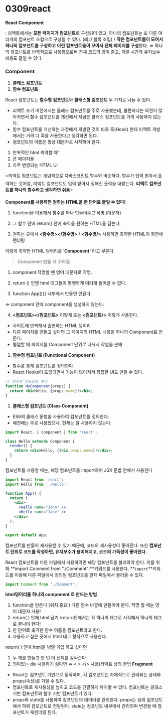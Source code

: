 # 0309react

**React Component**

: 리액트에서는 **모든 페이지가 컴포넌트**로 구성되어 있고, 하나의 컴포넌트는 또 다른 여러개의 컴포넌트 조합으로 구성될 수 있다. (레고 블록 조립) / **작은 컴포넌트들이 모여서 하나의 컴포넌트를 구성하고 이런 컴포넌트들이 모여서 전체 페이지를 구성**한다. ⇒ 하나의 컴포넌트를 반복적으로 사용함으로써 전체 코드의 양이 줄고, 개발 시간과 유지보수 비용도 줄일 수 있다. 

### Component

1. **클래스 컴포넌트**
2. **함수 컴포넌트**

React 컴포넌트는 **함수형 컴포넌트**와 **클래스형 컴포넌트** 두 가지로 나눌 수 있다. 

- 리액트 초기 버전에서는 클래스 컴포넌트를 주로 사용했는데, 불편하다는 의견이 많아지면서 함수 컴포넌트를 개선해서 지금은 클래스 컴포넌트를 거의 사용하지 않는다.
- 함수 컴포넌트를 개선하는 과정에서 개발된 것이 바로 훅(Hook) 현재 리액트 개발에서는 거의 다 훅을 사용한다고 생각하면 된다.
- 컴포넌트의 이름은 항상 대문자로 시작해야 한다.

1. 반복적인 html 축약할 때’
2. 큰 페이지들
3. 자주 변경되는 HTML UI

⭐리액트 컴포넌트는 개념적으로 자바스크립트 함수와 비슷하다. 함수가 입력 받아서 출력하는 것처럼, 리액트 컴포넌트도 입력 받아서 정해진 출력을 내뱉는다. **리액트 컴포넌트를 하나의 함수라고 생각하면 쉬움**⭐

**Component를 사용하면 원하는 HTML을 한 단어로 줄일 수 있다!**

1. function을 이용해서 함수를 하나 만들어주고 작명 (대문자)

2. 그 함수 안에 return() 안에 축약을 원하는 HTML을 담는다.

3. 원하는 곳에서 **<함수명></함수명>** / **<함수명/>** 사용하면 축약한 HTML이 화면에 렌더링

이렇게 축약한 HTML 덩어리를 ‘**Component’** 라고 부른다.

> Component 만들 때 주의점
> 

1. component 작명할 땐 영어 대문자로 작명.

2. return () 안엔 html 태그들이 평행하게 여러개 들어갈 수 없다.

3. function App(){} 내부에서 만들면 안된다.

  ⇒ component 안에 component를 생성하지 않는다. 

4. **<컴포넌트></컴포넌트>** 이렇게 또는 **<컴포넌트/>** 이렇게 사용한다.

- 사이트에 반복해서 출현하는 HTML 덩어리
- 다른 페이지를 만들고 싶다면 그 페이지의 HTML 내용을 하나의 Component로 만든다.
- 협업할 때 페이지를 Component 단위로 나눠서 작업을 분배

1. **함수형 컴포넌트 (Functional Component)**
- 함수를 통해 컴포넌트를 정의한다.
- React Hooks이 도입되면서 기능이 많아져서 복잡한 UI도 만들 수 있다.

```jsx
// 함수형 컴포넌트 예시
function MyComponent(props) {
  return <h1>Hello, {props.name}!</h1>;
}
```

1. **클래스형 컴포넌트 (Class Component)**
- ES6의 클래스 문법을 사용하여 컴포넌트를 정의한다.
- 예전에는 주로 사용했으나, 현재는 잘 사용하지 않는다.

```jsx
import React, { Component } from 'react';

class Hello extends Component {
  render() {
    return <div>Hello, {this.props.name}!</div>;
  }
}
```

컴포넌트를 사용할 때는, 해당 컴포넌트를 import하여 JSX 문법 안에서 사용한다

```jsx
import React from 'react';
import Hello from './Hello';

function App() {
  return (
    <div>
      <Hello name="John" />
      <Hello name="Jane" />
    </div>
  );
}

export default App;
```

컴포넌트를 만들어 재사용할 수 있기 때문에, 코드의 재사용성이 좋아진다. 또한 **컴포넌트 단위로 코드를 작성하면, 유지보수가 용이해지고, 코드의 가독성이 좋아진다.**

React 컴포넌트를 다른 파일에서 사용하려면 해당 컴포넌트를 불러와야 한다. 이를 위해 **import Comment from "./Comment";**키워드를 사용한다. **`import`**키워드를 이용해 다른 파일에서 정의된 컴포넌트를 현재 파일에서 불러올 수 있다.

```jsx
import Comment from "./Comment";
```

**html덩어리를 하나의  component 로 만드는 방법**

1. function을 만든다 (위치 중요!) 다른 함수 바깥에 만들어야 한다. 작명 할 때는 영어 대문자 사용! 
2. return( ) 안에 html 담기 /return안에서는 꼭 하나의 태그로 시작해서 하나의 태그로 끝나야 한다!
3. 한 단어로 축약한 함수 이름을 컴포넌트라고 한다.
4. 사용하고 싶은 곳에서 html 태그 형식으로 사용한다.

return( ) 안에 html을 병렬 기입 하고 싶다면

1. 두 개를 만들고 한 번 더 전체를 감싸준다
2. 의미없는 div 사용하기 싫다면 ⇒ < > </> 사용(리액트 상의 문법 **Fragment**

- React는 컴포넌트 기반으로 동작하며, 각 컴포넌트는 자체적으로 관리되는 상태와 props(속성)를 가질 수 있다.
- 컴포넌트로 재사용성을 높이고 코드를 간결하게 유지할 수 있다. 컴포넌트는 클래스 기반 컴포넌트와 함수 기반 컴포넌트가 있다.
- props와 state를 사용하여 컴포넌트의 데이터를 관리한다. props는 상위 컴포넌트에서 하위 컴포넌트로 전달된다. state는 컴포넌트 내부에서 관리되며 변경될 때 컴포넌트가 재렌더링 된다.
